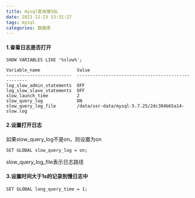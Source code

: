 ```yaml
---
title: mysql查询慢SQL
date: 2021-12-23 13:31:27
tags: mysql
categories: 数据库
---
```


#### 1.查看日志是否打开
```
SHOW VARIABLES LIKE '%slow%';

Variable_name              Value                                              
-------------------------  ---------------------------------------------------
log_slow_admin_statements  OFF                                                
log_slow_slave_statements  OFF                                                
slow_launch_time           2                                                  
slow_query_log             ON                                                 
slow_query_log_file        /data/usr-data/mysql-5.7.25/2dc304b65a14-slow.log  
```

#### 2.设置打开日志
如果slow_query_log不是on，则设置为on
```
SET GLOBAL slow_query_log = on;
```
slow_query_log_file表示日志路径

#### 3.设置时间大于1s的记录到慢日志中

```
SET GLOBAL long_query_time = 1;
```